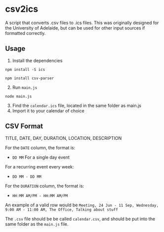 # csv2ics
A script that converts .csv files to .ics files.
This was originally designed for the University of Adelaide, but can be used for other input sources if formatted correctly.

## Usage

1. Install the dependencies

`npm install -S ics`

`npm install csv-parser`

2. Run `main.js`

`node main.js`

3. Find the `calendar.ics` file, located in the same folder as main.js
4. Import it to your calendar of choice

## CSV Format

TITLE, DATE, DAY, DURATION, LOCATION, DESCRIPTION

For the `DATE` column, the format is:
 - `DD MM`
For a single day event

For a recurring event every week:
 - `DD MM - DD MM`

For the `DURATION` column, the format is:
 - `HH:MM AM/PM - HH:MM AM/PM`

An example of a valid row would be
`Meeting, 24 Jun - 11 Sep, Wednesday, 9:00 AM - 11:00 AM, The Office, Talking about stuff`

The `.csv` file should be be called `calendar.csv`, and should be put into the same folder as the `main.js` file.
